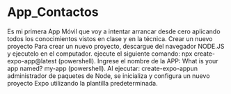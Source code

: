 # App_Contactos
Es mi primera App Móvil que voy a intentar arrancar desde cero aplicando todos los conocimientos vistos en clase y en la técnica.
Crear un nuevo proyecto
Para crear un nuevo proyecto, descargue del navegador NODE.JS y ejecutelo en el computador.
ejecute el siguiente comando: npx create-expo-app@latest (powershell).
Ingrese el nombre de la APP: What is your app named? my-app (powershell).
Al ejecutar: create-expo-appun administrador de paquetes de Node, se inicializa y configura un nuevo proyecto Expo utilizando la plantilla predeterminada.

